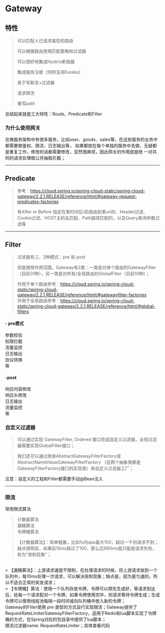 
# Gateway 

## 特性
> 可以匹配人已请求属性的路由
>
> 可以根据路由使用匹配策略和过滤器
>
> 可以很好地集成Hystrix断路器
> 
> 集成服务注册（同样支持Eureka）
>
> 易于写断言+过滤器
>
> 请求限流
>
> 重写path
>
  总结起来就是三大特性：Route、Predicate和Filter
### 为什么使用网关
在微服务架构中有很多服务，比如user、goods、sales等，在这些服务的业务中都需要做鉴权、限流、日志输出等，
如果都放在每个单独的服务中去做，无疑都是重复工作，修改的话都需要修改，显然很麻烦，因此网关的作用就是统
一对共同的请求处理做公共抽取拦截；
 ***
 ## Predicate
> 参考：https://cloud.spring.io/spring-cloud-static/spring-cloud-gateway/2.2.1.RELEASE/reference/html/#gateway-request-predicates-factories
> 
> 有After or Before 指定在某时间后/前路由到某url的、Header过滤、Cookie过滤、HOST主机名匹配、Path路径匹配的，以及Query查询参数过滤等
***
## Filter 
> 过滤器有三、2种模式：pre 和 post
>
> 但是按照作用范围，Gateway有2类：一类是对单个路由的GatewayFilter（目前31种），另一类是对所有/全局路由的GlobalFilter（目前10种）；
>
> 作用于单个路由参考：https://cloud.spring.io/spring-cloud-static/spring-cloud-gateway/2.2.1.RELEASE/reference/html/#gatewayfilter-factories <br>
> 作用于全局路由参考：https://cloud.spring.io/spring-cloud-static/spring-cloud-gateway/2.2.1.RELEASE/reference/html/#global-filters <br>
#### - pre模式
参数校验<br>
权限拦截<br>
流量监控<br>
日志输出<br>
协议转换<br>
等

#### -post
响应内容修改<br>
响应头修改<br>
日志输出<br>
流量监控<br>
等


### 自定义过滤器
> 可以通过实现 GatewayFilter, Ordered 接口完成自定义过滤器，全局过滤器需要实现GlobalFilter接口；

> 我们还可以通过继承AbstractGatewayFilterFactory或AbstractNameValueGatewayFilterFactory （这两个抽象类都是GatewayFilterFactory接口的实现类）来自定义过滤器工厂；

注意：自定义的工程和Filter都需要手动@Bean注入
***
### 限流
常用限流算法<br>
> 计数器算法<br>漏桶算法<br>令牌桶算法<br>

> 【计数器算法】：简单粗暴，比如1s内qps最大100，超过一千则请求不到；缺点很明显，如果前10ms超过了100，那么后990ms就只能是请求失败，称为“突刺现象”；
<br>
> 【漏桶算法】：上游请求速度不限制，在处理请求的时候，将上游请求放到一个队列中，每10ms处理一次请求，可以解决突刺现象；缺点是，因为是匀速的，所以不适合正常的突发请求；
<br>
> 【令牌桶】算法：使用一个队列存放令牌，令牌可以预先生成好，等请求到达后，给每一个请求配对一个令牌，如果令牌使用完毕，则请求等待令牌生成；生成令牌可以使用线程池每隔一段时间或向队列桶中放入新的令牌；

<br>
Gateway的Filter使用 pre 类型的方式自行实现限流；Gateway提供了 RequestRateLimiterGatewayFilterFactory，适用于Redis和lua脚本实现了令牌桶的方式，在Spring对应的包目录中提供了lua脚本；
<br>
限流过滤器name: RequestRateLimiter；具体查看代码
